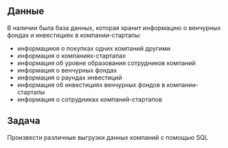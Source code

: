 ## Данные

В наличии была база данных, которая хранит информацию о венчурных фондах и инвестициях в компании-стартапы:
- информациюя о покупках одних компаний другими
- информация о компаниях-стартапах
- информация об уровне образования сотрудников компаний
- информация о венчурных фондах
- информация о раундах инвестиций
- информация об инвестициях венчурных фондов в компании-стартапы
- информация о сотрудниках компаний-стартапов

## Задача

Произвести различные выгрузки данных компаний с помощью SQL




